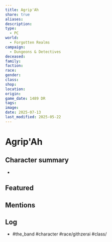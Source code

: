 ```yaml
---
title: Agrip'Ah
share: true
aliases: 
description: 
type:
  - PC
world:
  - Forgotten Realms
campaign:
  - Dungeons & Detectives
deceased: 
family: 
faction: 
race: 
gender: 
class: 
shop: 
location: 
origin: 
game_date: 1489 DR
tags: 
image: 
date: 2025-07-13
last_modified: 2025-05-22
---
```

# Agrip'Ah

## Character summary
* 

## Featured

## Mentions


## Log
* #the_band #character #race/githzerai #class/